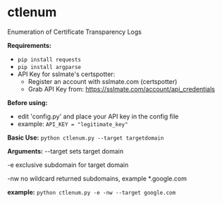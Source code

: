 # ctlenum
Enumeration of Certificate Transparency Logs

**Requirements:**

  - ```pip install requests```
  - ```pip install argparse```
  - API Key for sslmate's certspotter:
    - Register an account with sslmate.com (certspotter)
    - Grab API Key from: https://sslmate.com/account/api_credentials

**Before using:**
  - edit 'config.py' and place your API key in the config file
  - example: ```API_KEY = "legitimate_key"```

**Basic Use:**
```python ctlenum.py --target targetdomain```

**Arguments:**
 --target sets target domain
 
 -e exclusive subdomain for target domain
 
 -nw no wildcard returned subdomains, example *.google.com

**example:**
   ```python ctlenum.py -e -nw --target google.com```
   
